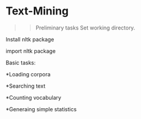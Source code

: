 # Text-Mining
>>Preliminary tasks
Set working directory.

Install nltk package

import nltk package

Basic tasks:

*Loading corpora

*Searching text

*Counting vocabulary

*Generaing simple statistics
